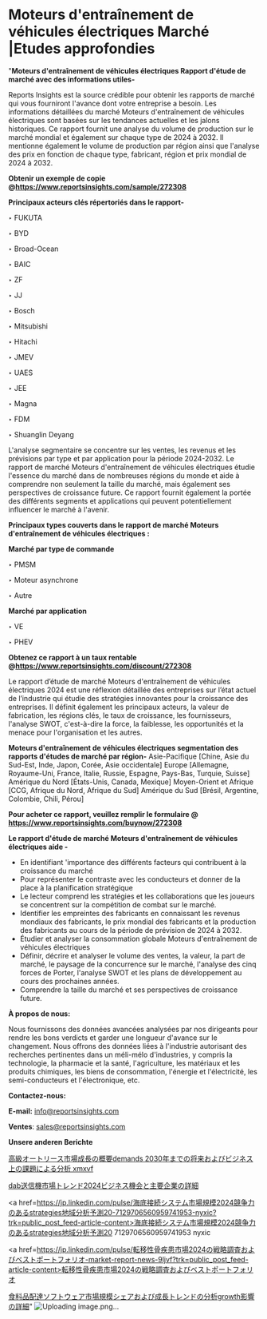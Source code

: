 # Moteurs d'entraînement de véhicules électriques Marché |Etudes approfondies

"<strong>Moteurs d'entraînement de véhicules électriques Rapport d'étude de marché avec des informations utiles-</strong>

Reports Insights est la source crédible pour obtenir les rapports de marché qui vous fourniront l'avance dont votre entreprise a besoin. Les informations détaillées du marché Moteurs d'entraînement de véhicules électriques sont basées sur les tendances actuelles et les jalons historiques. Ce rapport fournit une analyse du volume de production sur le marché mondial et également sur chaque type de 2024 à 2032. Il mentionne également le volume de production par région ainsi que l'analyse des prix en fonction de chaque type, fabricant, région et prix mondial de 2024 à 2032.

<strong><b>Obtenir un exemple de copie @</b></strong><a href=https://www.reportsinsights.com/sample/272308><strong><b>https://www.reportsinsights.com/sample/272308</b></strong></a>

<b>Principaux acteurs clés répertoriés dans le rapport-</b>

<b> </b>‣ FUKUTA

‣ BYD

‣ Broad-Ocean

‣ BAIC

‣ ZF

‣ JJ

‣ Bosch

‣ Mitsubishi

‣ Hitachi

‣ JMEV

‣ UAES

‣ JEE

‣ Magna

‣ FDM

‣ Shuanglin Deyang

L'analyse segmentaire se concentre sur les ventes, les revenus et les prévisions par type et par application pour la période 2024-2032. Le rapport de marché Moteurs d'entraînement de véhicules électriques étudie l'essence du marché dans de nombreuses régions du monde et aide à comprendre non seulement la taille du marché, mais également ses perspectives de croissance future. Ce rapport fournit également la portée des différents segments et applications qui peuvent potentiellement influencer le marché à l'avenir.

<strong>Principaux types couverts dans le rapport de marché Moteurs d'entraînement de véhicules électriques :</strong>

<strong>Marché par type de commande</strong>

‣ PMSM

‣ Moteur asynchrone

‣ Autre

<strong>Marché par application</strong>

‣ VE

‣ PHEV

<strong><b>Obtenez ce rapport à un taux rentable @</b></strong><a href=https://www.reportsinsights.com/discount/272308><strong><b>https://www.reportsinsights.com/discount/272308</b></strong></a>

Le rapport d’étude de marché Moteurs d'entraînement de véhicules électriques 2024 est une réflexion détaillée des entreprises sur l’état actuel de l’industrie qui étudie des stratégies innovantes pour la croissance des entreprises. Il définit également les principaux acteurs, la valeur de fabrication, les régions clés, le taux de croissance, les fournisseurs, l'analyse SWOT, c'est-à-dire la force, la faiblesse, les opportunités et la menace pour l'organisation et les autres.

<strong>Moteurs d'entraînement de véhicules électriques segmentation des rapports d'études de marché par région-</strong>
Asie-Pacifique [Chine, Asie du Sud-Est, Inde, Japon, Corée, Asie occidentale]
Europe [Allemagne, Royaume-Uni, France, Italie, Russie, Espagne, Pays-Bas, Turquie, Suisse]
Amérique du Nord [États-Unis, Canada, Mexique]
Moyen-Orient et Afrique [CCG, Afrique du Nord, Afrique du Sud]
Amérique du Sud [Brésil, Argentine, Colombie, Chili, Pérou]

<strong>Pour acheter ce rapport, veuillez remplir le formulaire @   <a href=https://www.reportsinsights.com/buynow/272308>https://www.reportsinsights.com/buynow/272308</a></strong>

<strong>Le rapport d'étude de marché Moteurs d'entraînement de véhicules électriques aide -</strong>
<ul>
  <li>En identifiant 'importance des différents facteurs qui contribuent à la croissance du marché</li>
  <li>Pour représenter le contraste avec les conducteurs et donner de la place à la planification stratégique</li>
  <li>Le lecteur comprend les stratégies et les collaborations que les joueurs se concentrent sur la compétition de combat sur le marché.</li>
  <li>Identifier les empreintes des fabricants en connaissant les revenus mondiaux des fabricants, le prix mondial des fabricants et la production des fabricants au cours de la période de prévision de 2024 à 2032.</li>
  <li>Étudier et analyser la consommation globale Moteurs d'entraînement de véhicules électriques</li>
  <li>Définir, décrire et analyser le volume des ventes, la valeur, la part de marché, le paysage de la concurrence sur le marché, l'analyse des cinq forces de Porter, l'analyse SWOT et les plans de développement au cours des prochaines années.</li>
  <li>Comprendre la taille du marché et ses perspectives de croissance future.</li>
</ul>
<strong>À propos de nous:</strong>

Nous fournissons des données avancées analysées par nos dirigeants pour rendre les bons verdicts et garder une longueur d'avance sur le changement. Nous offrons des données liées à l'industrie autorisant des recherches pertinentes dans un méli-mélo d'industries, y compris la technologie, la pharmacie et la santé, l'agriculture, les matériaux et les produits chimiques, les biens de consommation, l'énergie et l'électricité, les semi-conducteurs et l'électronique, etc.

<strong>Contactez-nous:</strong>

<strong>E-mail:</strong> <a href=mailto:info@reportsinsights.com>info@reportsinsights.com</a>

<strong>Ventes</strong>: <a href=mailto:sales@reportsinsights.com>sales@reportsinsights.com</a>

<strong>Unsere anderen Berichte</strong>

<a href=https://www.linkedin.com/pulse/高級オートリース市場成長の概要demands-2030年までの将来およびビジネス上の課題による分析-xmxvf/>高級オートリース市場成長の概要demands 2030年までの将来およびビジネス上の課題による分析 xmxvf</a>

<a href=https://www.linkedin.com/pulse/dab送信機市場トレンド2024ビジネス機会と主要企業の詳細-reports-insights-expert-nisof/>dab送信機市場トレンド2024ビジネス機会と主要企業の詳細</a>

<a href=https://jp.linkedin.com/pulse/海底接続システム市場規模2024競争力のあるstrategies地域分析予測20-7129706560959741953-nyxic?trk=public_post_feed-article-content>海底接続システム市場規模2024競争力のあるstrategies地域分析予測20 7129706560959741953 nyxic</a>

<a href=https://jp.linkedin.com/pulse/転移性骨疾患市場2024の戦略調査およびベストポートフォリオ-market-report-news-9ljvf?trk=public_post_feed-article-content>転移性骨疾患市場2024の戦略調査およびベストポートフォリオ</a>

<a href=https://www.linkedin.com/pulse/食料品配達ソフトウェア市場規模シェアおよび成長トレンドの分析growth影響の詳細-tribunal-analytics-360-vga9f/>食料品配達ソフトウェア市場規模シェアおよび成長トレンドの分析growth影響の詳細</a>"
![Uploading image.png…]()
